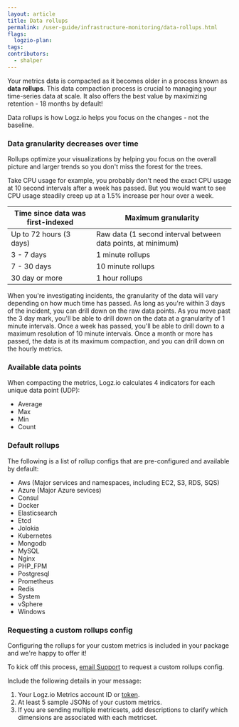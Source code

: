 ```yaml
---
layout: article
title: Data rollups
permalink: /user-guide/infrastructure-monitoring/data-rollups.html
flags:
  logzio-plan:
tags:
contributors:
  - shalper
---
```


Your metrics data is compacted as it becomes older in a process known as **data rollups**. This data compaction process is crucial to managing your time-series data at scale. It also offers the best value by maximizing retention - 18 months by default!

Data rollups is how Logz.io helps you focus on the changes - not the baseline.


### Data granularity decreases over time

Rollups optimize your visualizations by helping you focus on the
overall picture and larger trends so you don't miss the forest for the trees.

Take CPU usage for example, you probably don't need the exact CPU usage at
10 second intervals after a week has passed.
But you would want to see CPU usage steadily creep up at a 1.5% increase per hour over a week.

| Time since data was first-indexed          | Maximum granularity|
|-----------------------|--------------------------------------------|
| Up to 72 hours (3 days)| Raw data (1 second interval between data points, at minimum)|
| 3 - 7 days            | 1 minute rollups             |
| 7 - 30 days           | 10 minute rollups            |
| 30 day or more        | 1 hour rollups               |

When you're investigating incidents, the granularity of the data will vary depending on how much time has passed. As long as you're within 3 days of the incident, you can drill down on the raw data points. As you move past the 3 day mark, you'll be able to drill down on the data at a granularity of 1 minute intervals. Once a week has passed, you'll be able to drill down to a maximum resolution of 10 minute intervals. Once a month or more has passed, the data is at its maximum compaction, and you can drill down on the hourly metrics. 

### Available data points

When compacting the metrics, Logz.io calculates 4 indicators for each unique data point (UDP):

* Average
* Max
* Min
* Count


### Default rollups

The following is a list of rollup configs that are pre-configured and available by default:

* Aws (Major services and namespaces, including EC2, S3, RDS, SQS)
* Azure (Major Azure sevices)
* Consul
* Docker
* Elasticsearch
* Etcd
* Jolokia
* Kubernetes
* Mongodb
* MySQL
* Nginx
* PHP_FPM
* Postgresql
* Prometheus
* Redis
* System
* vSphere
* Windows

### Requesting a custom rollups config

Configuring the rollups for your custom metrics is included in your package and we're happy to offer it!


To kick off this process, <a href="mailto:help@logz.io?subject=Requesting a custom metrics rollup config &body= Hi! I'd like to send custom metrics. Here's my info: 1. Logz.io Metrics account ID or token. 2. 5 sample JSONs 3. Dimensions associated with each Metricset.">email Support</a> to request a custom rollups config.

Include the following details in your message:

1. Your Logz.io Metrics account ID or [token](/user-guide/accounts/finding-your-metrics-account-token/).
2. At least 5 sample JSONs of your custom metrics.
3. If you are sending multiple metricsets,
add descriptions to clarify which dimensions are associated with each metricset.


